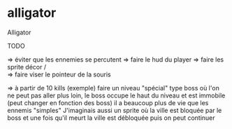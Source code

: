 # alligator
Alligator


TODO

=> éviter que les ennemies se percutent
=> faire le hud du player
=> faire les sprite décor /  
=> faire viser le pointeur de la souris

=> à partir de 10 kills (exemple) faire un niveau "spécial"
	type boss où l'on ne peut pas aller plus loin, le boss
	occupe le haut du niveau et est immobile (peut changer
	en fonction des boss) il a beaucoup plus de vie que les
	ennemis "simples"
		J'imaginais aussi un sprite où la ville est bloquée
		par le boss et une fois qu'il meurt la ville est
		débloquée puis on peut continuer
